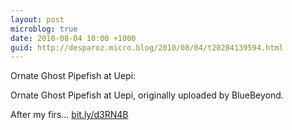 ```yaml
---
layout: post
microblog: true
date: 2010-08-04 10:00 +1000
guid: http://desparoz.micro.blog/2010/08/04/t20284139594.html
---
```

Ornate Ghost Pipefish at Uepi: 

Ornate Ghost Pipefish at Uepi, originally uploaded by BlueBeyond.

After my firs... [bit.ly/d3RN4B](http://bit.ly/d3RN4B)
